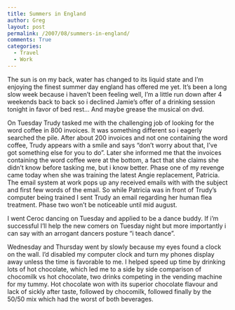 ```yaml
---
title: Summers in England
author: Greg
layout: post
permalink: /2007/08/summers-in-england/
comments: True
categories:
  - Travel
  - Work
---
```

The sun is on my back, water has changed to its liquid state and I&#8217;m enjoying the finest summer day england has offered me yet. It&#8217;s been a long slow week because i haven&#8217;t been feeling well, I&#8217;m a little run down after 4 weekends back to back so i declined Jamie&#8217;s offer of a drinking session tonight in favor of bed rest&#8230; And maybe grease the musical on dvd.

On Tuesday Trudy tasked me with the challenging job of looking for the word coffee in 800 invoices. It was something different so i eagerly searched the pile. After about 200 invoices and not one containing the word coffee, Trudy appears with a smile and says &#8220;don&#8217;t worry about that, I&#8217;ve got something else for you to do&#8221;. Later she informed me that the invoices containing the word coffee were at the bottom, a fact that she claims she didn&#8217;t know before tasking me, but i know better. Phase one of my revenge came today when she was training the latest Angie replacement, Patricia. The email system at work pops up any received emails with with the subject and first few words of the email. So while Patricia was in front of Trudy&#8217;s computer being trained I sent Trudy an email regarding her human flea treatment. Phase two won&#8217;t be noticeable until mid august.

I went Ceroc dancing on Tuesday and applied to be a dance buddy. If i&#8217;m successful I&#8217;ll help the new comers on Tuesday night but more importantly i can say with an arrogant dancers posture &#8220;i teach dance&#8221;.

Wednesday and Thursday went by slowly because my eyes found a clock on the wall. I&#8217;d disabled my computer clock and turn my phones display away unless the time is favorable to me. I helped speed up time by drinking lots of hot chocolate, which led me to a side by side comparison of chocomilk vs hot chocolate, two drinks competing in the vending machine for my tummy. Hot chocolate won with its superior chocolate flavour and lack of sickly after taste, followed by chocomilk, followed finally by the 50/50 mix which had the worst of both beverages.